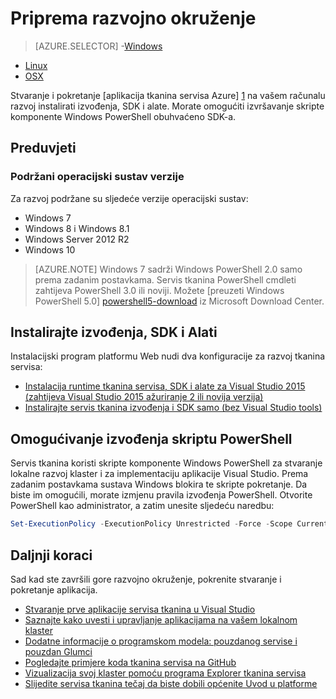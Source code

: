 <properties
   pageTitle="Postavljanje okruženja za razvoj | Microsoft Azure"
   description="Instalirajte izvođenja, SDK i alate i stvaranje lokalne razvoj klaster. Nakon dovršetka ovaj će instalacijski program, bit će spremna za izgradnju aplikacije."
   services="service-fabric"
   documentationCenter=".net"
   authors="rwike77"
   manager="timlt"
   editor=""/>

<tags
   ms.service="service-fabric"
   ms.devlang="dotNet"
   ms.topic="get-started-article"
   ms.tgt_pltfrm="NA"
   ms.workload="NA"
   ms.date="10/26/2016"
   ms.author="ryanwi"/>

# <a name="prepare-your-development-environment"></a>Priprema razvojno okruženje

> [AZURE.SELECTOR]
-[Windows](service-fabric-get-started.md)
- [Linux](service-fabric-get-started-linux.md)
- [OSX](service-fabric-get-started-mac.md)

 Stvaranje i pokretanje [aplikacija tkanina servisa Azure] [ 1] na vašem računalu razvoj instalirati izvođenja, SDK i alate. Morate omogućiti izvršavanje skripte komponente Windows PowerShell obuhvaćeno SDK-a.

## <a name="prerequisites"></a>Preduvjeti
### <a name="supported-operating-system-versions"></a>Podržani operacijski sustav verzije
Za razvoj podržane su sljedeće verzije operacijski sustav:

- Windows 7
- Windows 8 i Windows 8.1
- Windows Server 2012 R2
- Windows 10

>[AZURE.NOTE] Windows 7 sadrži Windows PowerShell 2.0 samo prema zadanim postavkama. Servis tkanina PowerShell cmdleti zahtijeva PowerShell 3.0 ili noviji. Možete [preuzeti Windows PowerShell 5.0] [ powershell5-download] iz Microsoft Download Center.

## <a name="install-the-runtime-sdk-and-tools"></a>Instalirajte izvođenja, SDK i Alati

Instalacijski program platformu Web nudi dva konfiguracije za razvoj tkanina servisa:

- [Instalacija runtime tkanina servisa, SDK i alate za Visual Studio 2015 (zahtijeva Visual Studio 2015 ažuriranje 2 ili novija verzija)][full-bundle-vs2015]
- [Instalirajte servis tkanina izvođenja i SDK samo (bez Visual Studio tools)][core-sdk]

## <a name="enable-powershell-script-execution"></a>Omogućivanje izvođenja skriptu PowerShell

Servis tkanina koristi skripte komponente Windows PowerShell za stvaranje lokalne razvoj klaster i za implementaciju aplikacije Visual Studio. Prema zadanim postavkama sustava Windows blokira te skripte pokretanje. Da biste im omogućili, morate izmjenu pravila izvođenja PowerShell. Otvorite PowerShell kao administrator, a zatim unesite sljedeću naredbu:

```powershell
Set-ExecutionPolicy -ExecutionPolicy Unrestricted -Force -Scope CurrentUser
```

## <a name="next-steps"></a>Daljnji koraci
Sad kad ste završili gore razvojno okruženje, pokrenite stvaranje i pokretanje aplikacija.

- [Stvaranje prve aplikacije servisa tkanina u Visual Studio](service-fabric-create-your-first-application-in-visual-studio.md)
- [Saznajte kako uvesti i upravljanje aplikacijama na vašem lokalnom klaster](service-fabric-get-started-with-a-local-cluster.md)
- [Dodatne informacije o programskom modela: pouzdanog servise i pouzdan Glumci](service-fabric-choose-framework.md)
- [Pogledajte primjere koda tkanina servisa na GitHub](https://aka.ms/servicefabricsamples)
- [Vizualizacija svoj klaster pomoću programa Explorer tkanina servisa](service-fabric-visualizing-your-cluster.md)
- [Slijedite servisa tkanina tečaj da biste dobili općenite Uvod u platforme](https://azure.microsoft.com/documentation/learning-paths/service-fabric/)

[1]: http://azure.microsoft.com/en-us/campaigns/service-fabric/ "Servis tkanina kampanje stranice"
[2]: http://go.microsoft.com/fwlink/?LinkId=517106 "DODAVANJE VEZE ZA VANJSKIH RC"
[full-bundle-vs2015]:http://www.microsoft.com/web/handlers/webpi.ashx?command=getinstallerredirect&appid=MicrosoftAzure-ServiceFabric-VS2015 "Dodavanje veze za VANJSKIH 2015 WebPI veze"
[full-bundle-dev15]:http://www.microsoft.com/web/handlers/webpi.ashx?command=getinstallerredirect&appid=MicrosoftAzure-ServiceFabric-Dev15 "Dev15 WebPI veza"
[core-sdk]:http://www.microsoft.com/web/handlers/webpi.ashx?command=getinstallerredirect&appid=MicrosoftAzure-ServiceFabric-CoreSDK "Temeljni SDK WebPI veze"
[powershell5-download]:https://www.microsoft.com/en-us/download/details.aspx?id=50395
